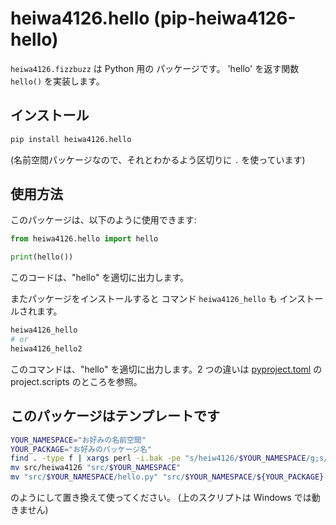 # heiwa4126.hello (pip-heiwa4126-hello)

`heiwa4126.fizzbuzz` は Python 用の パッケージです。
'hello' を返す関数 `hello()` を実装します。

## インストール

```sh
pip install heiwa4126.hello
```

(名前空間パッケージなので、それとわかるよう区切りに `.` を使っています)

## 使用方法

このパッケージは、以下のように使用できます:

```python
from heiwa4126.hello import hello

print(hello())
```

このコードは、"hello" を適切に出力します。

またパッケージをインストールすると コマンド `heiwa4126_hello` も
インストールされます。

```sh
heiwa4126_hello
# or
heiwa4126_hello2
```

このコマンドは、"hello" を適切に出力します。2 つの違いは
[pyproject.toml](pyproject.toml)
の project.scripts のところを参照。

## このパッケージはテンプレートです

```sh
YOUR_NAMESPACE="お好みの名前空間"
YOUR_PACKAGE="お好みのパッケージ名"
find . -type f | xargs perl -i.bak -pe "s/heiw4126/$YOUR_NAMESPACE/g;s/hello/$YOUR_PACKAGE/g;"
mv src/heiwa4126 "src/$YOUR_NAMESPACE"
mv "src/$YOUR_NAMESPACE/hello.py" "src/$YOUR_NAMESPACE/${YOUR_PACKAGE}.py"
```

のようにして置き換えて使ってください。
(上のスクリプトは Windows では動きません)
